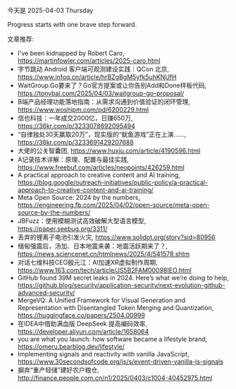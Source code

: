 今天是 2025-04-03 Thursday

Progress starts with one brave step forward.

文章推荐:
- I've been kidnapped by Robert Caro, https://martinfowler.com/articles/2025-caro.html
- 字节跳动 Android 客户端可观测建设实践｜QCon 北京, https://www.infoq.cn/article/hrBZgBgM5yfk5uhKNUfH
- WaitGroup.Go要来了？Go官方提案或让你告别Add和Done样板代码, https://tonybai.com/2025/04/03/waitgroup-go-proposal/
- B端产品经理功能落地指南：从需求沟通到价值验证的闭环管理, https://www.woshipm.com/pd/6200229.html
- 信也科技：一年成交2000亿，日赚650万, https://36kr.com/p/3233078692095494
- “自律独处30天赢取20万”，现实版的“鱿鱼游戏”正在上演……, https://36kr.com/p/3233691429207688
- 大佬的公关智囊团, https://www.huxiu.com/article/4190596.html
- A记录技术详解：原理、配置与最佳实践, https://www.freebuf.com/articles/neopoints/426259.html
- A practical approach to creative content and AI training, https://blog.google/outreach-initiatives/public-policy/a-practical-approach-to-creative-content-and-ai-training/
- Meta Open Source: 2024 by the numbers, https://engineering.fb.com/2025/04/02/open-source/meta-open-source-by-the-numbers/
- JBFuzz：使用模糊测试高效破解大型语言模型, https://paper.seebug.org/3311/
- 丢弃的锂离子电池引发火灾, https://www.solidot.org/story?sid=80956
- 缅甸强震后，汤加、日本地震来袭：地震活跃期来了？, https://news.sciencenet.cn/htmlnews/2025/4/541578.shtm
- 对话七维科技CEO殷元江：AI加速XR虚拟制作周期, https://www.163.com/tech/article/JS5B2FAM00098IEO.html
- GitHub found 39M secret leaks in 2024. Here’s what we’re doing to help, https://github.blog/security/application-security/next-evolution-github-advanced-security/
- MergeVQ: A Unified Framework for Visual Generation and Representation
  with Disentangled Token Merging and Quantization, https://huggingface.co/papers/2504.00999
- 在IDEA中借助满血版 DeepSeek 提高编码效率, https://developer.aliyun.com/article/1658064
- you are what you launch: how software became a lifestyle brand, https://omeru.bearblog.dev/lifestyle/
- Implementing signals and reactivity with vanilla JavaScript, https://www.30secondsofcode.org/js/s/event-driven-vanilla-js-signals
- 摒弃“重产轻储”建好农户粮仓, http://finance.people.com.cn/n1/2025/0403/c1004-40452975.html
